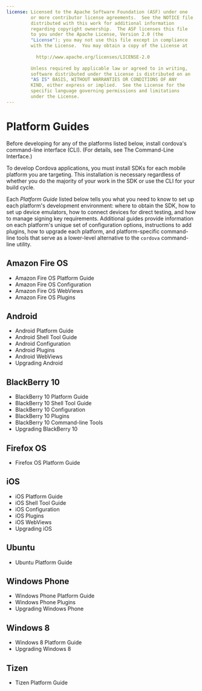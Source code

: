 ```yaml
---
license: Licensed to the Apache Software Foundation (ASF) under one
         or more contributor license agreements.  See the NOTICE file
         distributed with this work for additional information
         regarding copyright ownership.  The ASF licenses this file
         to you under the Apache License, Version 2.0 (the
         "License"); you may not use this file except in compliance
         with the License.  You may obtain a copy of the License at
         
           http://www.apache.org/licenses/LICENSE-2.0
         
         Unless required by applicable law or agreed to in writing,
         software distributed under the License is distributed on an
         "AS IS" BASIS, WITHOUT WARRANTIES OR CONDITIONS OF ANY
         KIND, either express or implied.  See the License for the
         specific language governing permissions and limitations
         under the License.
---
```


# Platform Guides

Before developing for any of the platforms listed below, install
cordova's command-line interface (CLI).
(For details, see The Command-Line Interface.)

To develop Cordova applications, you must install SDKs for each mobile
platform you are targeting. This installation is necessary regardless
of whether you do the majority of your work in the SDK or use the CLI
for your build cycle.

Each _Platform Guide_ listed below tells you what you need to know to
set up each platform's development environment: where to obtain the
SDK, how to set up device emulators, how to connect devices for direct
testing, and how to manage signing key requirements.  Additional
guides provide information on each platform's unique set of
configuration options, instructions to add plugins, how to upgrade
each platform, and platform-specific command-line tools that serve as
a lower-level alternative to the `cordova` command-line utility.

## Amazon Fire OS

* Amazon Fire OS Platform Guide
* Amazon Fire OS Configuration
* Amazon Fire OS WebViews
* Amazon Fire OS Plugins

## Android

* Android Platform Guide
* Android Shell Tool Guide
* Android Configuration
* Android Plugins
* Android WebViews
* Upgrading Android

## BlackBerry 10

* BlackBerry 10 Platform Guide
* BlackBerry 10 Shell Tool Guide
* BlackBerry 10 Configuration
* BlackBerry 10 Plugins
* BlackBerry 10 Command-line Tools
* Upgrading BlackBerry 10

## Firefox OS

* Firefox OS Platform Guide

## iOS

* iOS Platform Guide
* iOS Shell Tool Guide
* iOS Configuration
* iOS Plugins
* iOS WebViews
* Upgrading iOS

## Ubuntu

* Ubuntu Platform Guide

## Windows Phone

* Windows Phone Platform Guide
* Windows Phone Plugins
* Upgrading Windows Phone

## Windows 8

* Windows 8 Platform Guide
* Upgrading Windows 8

## Tizen

* Tizen Platform Guide

